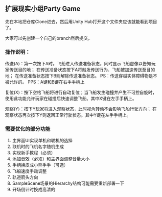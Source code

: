 ## 扩展现实小组Party Game
<p>先在本地把仓库Clone进去，然后用Unity Hub打开这个文件夹应该就能看到项目了。</p>
<p>大家可以先创建一个自己的branch然后提交。<p>

<h3>操作说明：</h3>

<p>传送(A)：第一次按下A时，飞船进入传送准备状态，同时显示飞船虚像以告知玩家传送目的地；
        在传送准备状态按下A将触发传送行为，飞船被加速传送至目的地；
        在传送准备状态按下B则解除传送准备状态。
        PS：传送穿越实体障碍物是不被允许的。
        PPS：A键和B键在右手手柄上</p>

<p>复位(X)：按下空格飞船将进行自动复位；当飞船发生碰撞并产生不可控自旋时，
        使用此功能允许玩家在碰撞后快速调整飞船。其中X键在左手手柄上。</p>

<p>观察(Y)：按下Y玩家将进入观察状态，此时视角转动不会影响飞船行驶方向；
        在观察状态再次按下Y则返回正常行驶状态。其中Y键在左手手柄上。</p>

<h3>需要优化的部分功能</h3>	
<ol>
<li>主界面UI实现单机和联机的选择</li>
<li>联机时的飞机名字随机生成</li>
<li>实现新手教程（必须）</li>
<li>添加音效（必须）和主界面调整音量大小</li>
<li>手柄换皮成小熊手手（可选）</li>
<li>飞船速度手动调整</li>
<li>轨道箭头方向</li>
<li>SampleScene场景的Hierarchy结构可能需要重新部署一下</li>
<li>开场倒计时换成高清的</li>
</ol>




